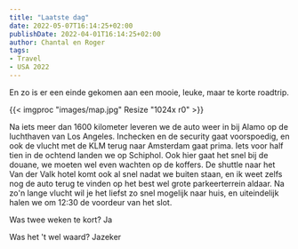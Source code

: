 ```yaml
---
title: "Laatste dag"
date: 2022-05-07T16:14:25+02:00
publishDate: 2022-04-01T16:14:25+02:00
author: Chantal en Roger
tags:
- Travel
- USA 2022
---
```


En zo is er een einde gekomen aan een mooie, leuke, maar te korte roadtrip.

{{< imgproc "images/map.jpg" Resize "1024x r0" >}}

Na iets meer dan 1600 kilometer leveren we de auto weer in bij Alamo op de luchthaven van Los Angeles. Inchecken en de security gaat voorspoedig, en ook de vlucht met de KLM terug naar Amsterdam gaat prima. Iets voor half tien in de ochtend landen we op Schiphol. Ook hier gaat het snel bij de douane, we moeten wel even wachten op de koffers. De shuttle naar het Van der Valk hotel komt ook al snel nadat we buiten staan, en ik weet zelfs nog de auto terug te vinden op het best wel grote parkeerterrein aldaar. Na zo'n lange vlucht wil je het liefst zo snel mogelijk naar huis, en uiteindelijk halen we om 12:30 de voordeur van het slot.

Was twee weken te kort? Ja

Was het 't wel waard? Jazeker

